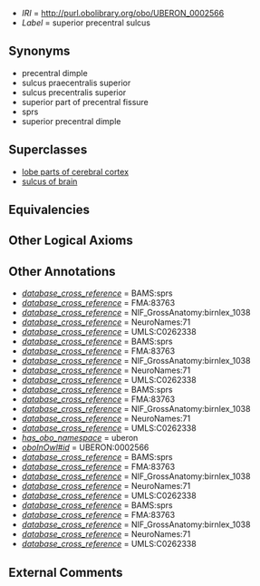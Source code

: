  * *IRI* = http://purl.obolibrary.org/obo/UBERON_0002566
 * *Label* = superior precentral sulcus

## Synonyms

 * precentral dimple
 * sulcus praecentralis superior
 * sulcus precentralis superior
 * superior part of precentral fissure
 * sprs
 * superior precentral dimple

## Superclasses

 * [lobe parts of cerebral cortex](../../UBERON/22/UBERON_0003022.md)
 * [sulcus of brain](../../UBERON/18/UBERON_0013118.md)

## Equivalencies


## Other Logical Axioms


## Other Annotations

 * *[database_cross_reference](../../ef/oboInOwl#hasDbXref.md)* = BAMS:sprs
 * *[database_cross_reference](../../ef/oboInOwl#hasDbXref.md)* = FMA:83763
 * *[database_cross_reference](../../ef/oboInOwl#hasDbXref.md)* = NIF_GrossAnatomy:birnlex_1038
 * *[database_cross_reference](../../ef/oboInOwl#hasDbXref.md)* = NeuroNames:71
 * *[database_cross_reference](../../ef/oboInOwl#hasDbXref.md)* = UMLS:C0262338
 * *[database_cross_reference](../../ef/oboInOwl#hasDbXref.md)* = BAMS:sprs
 * *[database_cross_reference](../../ef/oboInOwl#hasDbXref.md)* = FMA:83763
 * *[database_cross_reference](../../ef/oboInOwl#hasDbXref.md)* = NIF_GrossAnatomy:birnlex_1038
 * *[database_cross_reference](../../ef/oboInOwl#hasDbXref.md)* = NeuroNames:71
 * *[database_cross_reference](../../ef/oboInOwl#hasDbXref.md)* = UMLS:C0262338
 * *[database_cross_reference](../../ef/oboInOwl#hasDbXref.md)* = BAMS:sprs
 * *[database_cross_reference](../../ef/oboInOwl#hasDbXref.md)* = FMA:83763
 * *[database_cross_reference](../../ef/oboInOwl#hasDbXref.md)* = NIF_GrossAnatomy:birnlex_1038
 * *[database_cross_reference](../../ef/oboInOwl#hasDbXref.md)* = NeuroNames:71
 * *[database_cross_reference](../../ef/oboInOwl#hasDbXref.md)* = UMLS:C0262338
 * *[has_obo_namespace](../../ce/oboInOwl#hasOBONamespace.md)* = uberon
 * *[oboInOwl#id](../../id/oboInOwl#id.md)* = UBERON:0002566
 * *[database_cross_reference](../../ef/oboInOwl#hasDbXref.md)* = BAMS:sprs
 * *[database_cross_reference](../../ef/oboInOwl#hasDbXref.md)* = FMA:83763
 * *[database_cross_reference](../../ef/oboInOwl#hasDbXref.md)* = NIF_GrossAnatomy:birnlex_1038
 * *[database_cross_reference](../../ef/oboInOwl#hasDbXref.md)* = NeuroNames:71
 * *[database_cross_reference](../../ef/oboInOwl#hasDbXref.md)* = UMLS:C0262338
 * *[database_cross_reference](../../ef/oboInOwl#hasDbXref.md)* = BAMS:sprs
 * *[database_cross_reference](../../ef/oboInOwl#hasDbXref.md)* = FMA:83763
 * *[database_cross_reference](../../ef/oboInOwl#hasDbXref.md)* = NIF_GrossAnatomy:birnlex_1038
 * *[database_cross_reference](../../ef/oboInOwl#hasDbXref.md)* = NeuroNames:71
 * *[database_cross_reference](../../ef/oboInOwl#hasDbXref.md)* = UMLS:C0262338

## External Comments

